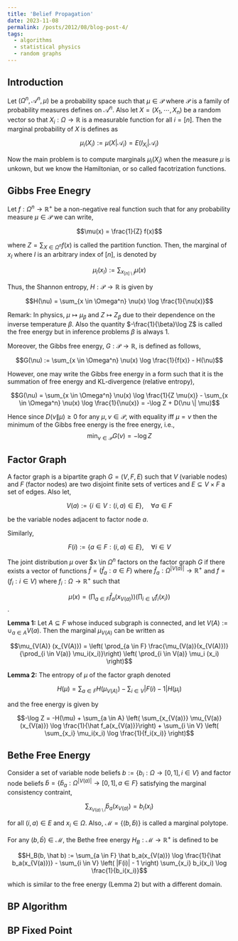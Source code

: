 ```yaml
---
title: 'Belief Propagation'
date: 2023-11-08
permalink: /posts/2012/08/blog-post-4/
tags:
  - algorithms
  - statistical physics
  - random graphs
---
```

## Introduction
Let $(\Omega^n, \mathscr A^n, \mu)$ be a probability space such that $\mu \in \mathcal P$ where $\mathcal P$ is a family of probability measures defines on $\mathscr A^n$. Also let $X = (X_1, \cdots, X_n)$ be a random vector so that $X_i: \Omega \to \mathbb R$ is a measurable function for all $i = [n]$. Then the marginal probability of $X$ is defines as 

$$\mu_i(X_i) := \mu(X | \mathscr A_i) = E(I_{X_i}|\mathscr A_i)$$

Now the main problem is to compute marginals $\mu_i(X_i)$ when the measure $\mu$ is unkown, but we know the Hamiltonian, or so called facotrization functions.

## Gibbs Free Enegry
Let $f: \Omega^n \to \mathbb R^+$ be a non-negative real function such that for any probability measure $\mu \in \mathcal P$ we can write, 

$$\mu(x) = \frac{1}{Z} f(x)$$

where $Z = \sum_{X \in \Omega^n} f(x)$ is called the partition function. Then, the marginal of $x_I$ where $I$ is an arbitrary index of $[n]$, is denoted by

$$\mu_I(x_I) := \sum_{x_{[n] \setminus I}} \mu(x)$$

Thus, the Shannon entropy, $H: \mathcal P \to \mathbb R$ is given by

$$H(\nu) = \sum_{x \in \Omega^n} \nu(x) \log \frac{1}{\nu(x)}$$

Remark: In physics, $\mu \mapsto \mu_\beta$ and $Z \mapsto Z_\beta$ due to their dependence on the inverse temperature $\beta$. Also the quantity $-\frac{1}{\beta}\log Z$ is called the free energy but in inference problems $\beta$ is always 1.

Moreover, the Gibbs free energy, $G: \mathcal P \to \mathbb R$, is defined as follows,

$$G(\nu) := \sum_{x \in \Omega^n} \nu(x) \log \frac{1}{f(x)} - H(\nu)$$

However, one may write the Gibbs free energy in a form such that it is the summation of free energy and KL-divergence (relative entropy),

$$G(\nu) = \sum_{x \in \Omega^n} \nu(x) \log \frac{1}{Z \mu(x)} - \sum_{x \in \Omega^n} \nu(x) \log \frac{1}{\nu(x)} = -\log Z + D(\nu \| \mu)$$

Hence since $D(\nu \| \mu) \geq 0$ for any $\mu, \nu \in \mathcal P$, with equality iff $\mu = \nu$ then the minimum of the Gibbs free energy is the free energy, i.e., $$\min_{\nu \in \mathcal P} G(\nu) = -\log Z$$

## Factor Graph
A factor graph is a bipartite graph $G = (V, F, E)$ such that $V$ (variable nodes) and $F$ (factor nodes) are two disjoint finite sets of vertices and $E \subseteq V \times F$ a set of edges. Also let,

$$V(a) := \{i \in V: (i, a) \in E\}, \quad \forall a \in F$$

be the variable nodes adjacent to factor node $a$.

Similarly,

$$F(i) := \{a \in F: (i, a) \in E\}, \quad \forall i \in V$$

The joint distribution $\mu$ over $x \in $\Omega^n$ factors on the factor graph $G$ if there exists a vector of functions $\hat f = (\hat f_a: a \in F)$ where $\hat f_a: \Omega^{|V(a)|} \to \mathbb R^+$ and $f = (f_i: i \in V)$ where $f_i: \Omega \to \mathbb R^+$ such that

$$\mu(x) = \left( \prod_{a \in F} \hat f_a(x_{V(a)})\right) \left( \prod_{i \in V} f_i(x_i)\right)$$.

**Lemma 1:** Let $A \subseteq F$ whose induced subgraph is connected, and let $V(A) := \cup_{a \in A} V(a)$. Then the marginal $\mu_{V(A)}$ can be written as 

$$\mu_{V(A)} (x_{V(A)}) = \left( \prod_{a \in F} \frac{\mu_{V(a)}(x_{V(A)})}{\prod_{i \in V(a)} \mu_i(x_i)}\right) \left( \prod_{i \in V(a)} \mu_i (x_i) \right)$$

 **Lemma 2:** The entropy of $\mu$ of the factor graph denoted
 
 $$H(\mu) = \sum_{a \in F} H(\mu_{V(A)}) - \sum_{i \in V} |F(i) -1| H(\mu_i)$$
 
 and the free energy is given by
 
 $$-\log Z = -H(\mu) + \sum_{a \in A} \left( \sum_{x_{V(a)}} \mu_{V(a)}(x_{V(a)}) \log \frac{1}{\hat f_a(x_{V(a)}}\right) + \sum_{i \in V} \left( \sum_{x_i} \mu_i(x_i) \log \frac{1}{f_i(x_i)} \right)$$

## Bethe Free Energy
Consider a set of variable node beliefs $b := \{b_i : \Omega \to [0, 1], i \in V\}$ and factor node beliefs $\hat b = \{\hat{b}_a: \Omega^{|V(a)|} \to [0, 1], a \in F\}$ satisfying the marginal consistency contraint,

$$\sum_{x_{V(a) \setminus i}} \hat b_a (x_{V(a)}) = b_i (x_i)$$

for all $(i, a) \in E$ and $x_i \in \Omega$. Also, $\mathcal M = \{(b, \hat b)\}$ is called a marginal polytope.

For any $(b, \hat b) \in \mathcal M$, the Bethe free energy $H_B: \mathcal M \to \mathbb R^+$ is defined to be

$$H_B(b, \hat b) := \sum_{a \in F} \hat b_a(x_{V(a)}) \log \frac{1}{\hat b_a(x_{V(a)})} - \sum_{i \in V} \left( |F(i)| - 1 \right) \sum_{x_i} b_i(x_i) \log \frac{1}{b_i(x_i)}$$

which is similar to the free energy (Lemma 2) but with a different domain.



## BP Algorithm

## BP Fixed Point
